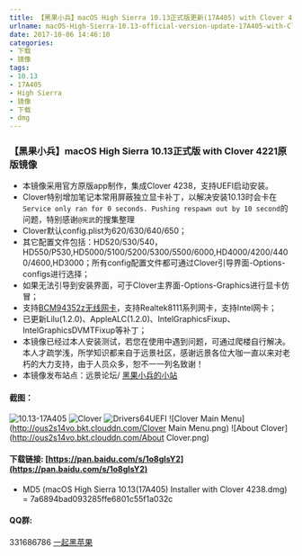 ```yaml
---
title: 【黑果小兵】macOS High Sierra 10.13正式版更新(17A405) with Clover 4238原版镜像
urlname: macOS-High-Sierra-10.13-official-version-update-17A405-with-Clover-4238-original-mirror
date: 2017-10-06 14:46:10
categories:
- 下载
- 镜像
tags:
- 10.13
- 17A405
- High Sierra
- 镜像
- 下载
- dmg
---
```

### 【黑果小兵】macOS High Sierra 10.13正式版 with Clover 4221原版镜像

*	本镜像采用官方原版app制作，集成Clover 4238，支持UEFI启动安装。
* Clover特别增加笔记本常用屏蔽独立显卡补丁，以解决安装10.13时会卡在`Service only ran for 0 seconds. Pushing respawn out by 10 second`的问题，特别感谢` @宪武 `的搜集整理
*	Clover默认config.plist为620/630/640/650；
* 	其它配置文件包括：HD520/530/540，HD550/P530,HD5000/5100/5200/5300/5500/6000,HD4000/4200/4400/4600,HD3000；所有config配置文件都可通过Clover引导界面-Options-configs进行选择；
*  如果无法引导到安装界面，可于Clover主界面-Options-Graphics进行显卡仿冒；
*	支持[BCM94352z无线网卡](https://blog.daliansky.net/Broadcom-BCM94352z-DW1560-drive-new-posture.html#more)，支持Realtek8111系列网卡，支持Intel网卡；
*	已更新Lilu(1.2.0)、AppleALC(1.2.0)、IntelGraphicsFixup、IntelGraphicsDVMTFixup等补丁；
*	本镜像已经过本人安装测试，若您在使用中遇到问题，可通过爬楼自行解决。本人才疏学浅，所学知识都来自于远景社区，感谢远景各位大咖一直以来对老朽的大力支持，由于人员众多，恕不一一列名致谢！
*	本镜像发布站点：远景论坛/ [黑果小兵的小站](https://blog.daliansky.net)

#### 截图：

![10.13-17A405](http://ous2s14vo.bkt.clouddn.com/10.13-17A405.png)
![Clover](http://ous2s14vo.bkt.clouddn.com/Clover.png)
![Drivers64UEFI](http://ous2s14vo.bkt.clouddn.com/Drivers64UEFI.png)
![Clover Main Menu](http://ous2s14vo.bkt.clouddn.com/Clover Main Menu.png)
![About Clover](http://ous2s14vo.bkt.clouddn.com/About Clover.png)

	
#### 下载链接: [https://pan.baidu.com/s/1o8gIsY2](https://pan.baidu.com/s/1o8gIsY2)

* MD5 (macOS High Sierra 10.13(17A405) Installer with Clover 4238.dmg) = 7a6894bad093285ffe6801c55f1a032c
	
#### QQ群:
331686786 [一起黑苹果](http://shang.qq.com/wpa/qunwpa?idkey=db511a29e856f37cbb871108ffa77a6e79dde47e491b8f2c8d8fe4d3c310de91)



